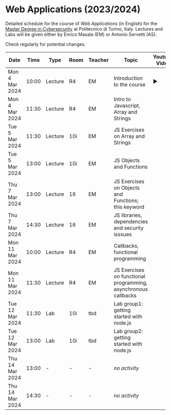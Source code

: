# Web Applications (2023/2024)

Detailed schedule for the course of _Web Applications_ (in English) for the [Master Degree in Cybersecurity](https://www.polito.it/en/education/master-s-degree-programmes/cybersecurity) at Politecnico di Torino, Italy. Lectures and Labs will be given either by Enrico Masala (EM) or Antonio Servetti (AS).

Check regularly for potential changes.

| Date            | Time   | Type    | Room  | Teacher | Topic                            | Youtube Video               | 
|-----------------|--------|---------|-------|---------| ---------------------------------|---------------------| 
| Mon  4 Mar 2024 | 10:00  | Lecture | R4    | EM      | Introduction to the course   | :arrow_forward: |
| Mon  4 Mar 2024 | 11:30  | Lecture | R4    | EM      | Intro to Javascript, Array and Strings |         |
| Tue  5 Mar 2024 | 11:30  | Lecture | 10i   | EM      | JS Exercises on Array and Strings |              |
| Tue  5 Mar 2024 | 13:00  | Lecture | 10i   | EM      | JS Objects and Functions |              |
| Thu  7 Mar 2024 | 13:00  | Lecture | 16    | EM      | JS Exercises on Objects and Functions; this keyword |              |
| Thu  7 Mar 2024 | 14:30  | Lecture | 16    | EM      | JS libraries, dependencies and security isssues |              |
| Mon 11 Mar 2024 | 10:00  | Lecture | R4    | EM      | Callbacks, functional programming |    |
| Mon 11 Mar 2024 | 11:30  | Lecture | R4    | EM      | JS Exercises on functional programming, asynchronous callbacks |         |
| Tue 12 Mar 2024 | 11:30  | Lab | 10i   | tbd      | Lab group1: getting started with node.js |              |
| Tue 12 Mar 2024 | 13:00  | Lab | 10i   | tbd      | Lab group2: getting started with node.js |              |
| Thu 14 Mar 2024 | 13:00  | - | - | - | *no activity* |  |
| Thu 14 Mar 2024 | 14:30  | - | - | - | *no activity* |  |
